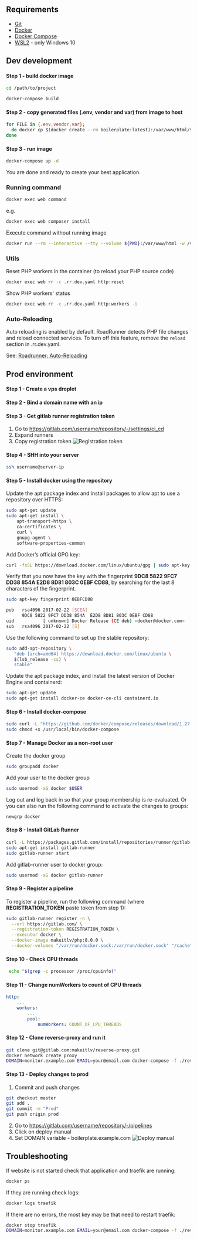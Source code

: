 ## Requirements
* [Git](https://git-scm.com/downloads)
* [Docker](https://docs.docker.com/engine/install/)
* [Docker Compose](https://docs.docker.com/compose/install/)
* [WSL2](https://docs.microsoft.com/en-us/windows/wsl/install-win10) - only Windows 10

## Dev development
#### Step 1 - build docker image
```bash
cd /path/to/project

docker-compose build
```

#### Step 2 - copy generated files (.env, vendor and var) from image to host
```bash
for FILE in {.env,vendor,var};
  do docker cp $(docker create --rm boilerplate:latest):/var/www/html/${FILE} ${PWD}/${FILE}
done
```

#### Step 3 - run image
```bash
docker-compose up -d
```

You are done and ready to create your best application.

### Running command
```bash
docker exec web command
```
e.g.
```bash
docker exec web composer install
```

Execute command without running image
```bash
docker run --rm --interactive --tty --volume ${PWD}:/var/www/html -w /var/www/html boilerplate:latest command
```

### Utils
Reset PHP workers in the container (to reload your PHP source code)
```bash
docker exec web rr -c .rr.dev.yaml http:reset
```
Show PHP workers' status
```bash
docker exec web rr -c .rr.dev.yaml http:workers -i
```

### Auto-Reloading
Auto reloading is enabled by default. RoadRunner detects PHP file changes and reload connected services.
To turn off this feature, remove the `reload` section in .rr.dev.yaml.

See: [Roadrunner: Auto-Reloading](https://roadrunner.dev/docs/beep-beep-reload)

## Prod environment

#### Step 1 - Create a vps droplet

#### Step 2 - Bind a domain name with an ip

#### Step 3 - Get gitlab runner registration token
1. Go to https://gitlab.com/username/repository/-/settings/ci_cd
2. Expand runners
3. Copy registration token
   ![Registration token](screenshots/gitlab-registration-token.png)

#### Step 4 - SHH into your server
```bash
ssh username@server-ip
```

#### Step 5 - Install docker using the repository
Update the apt package index and install packages to allow apt to use a repository over HTTPS:
```bash
sudo apt-get update
sudo apt-get install \
    apt-transport-https \
    ca-certificates \
    curl \
    gnupg-agent \
    software-properties-common
```
Add Docker’s official GPG key:
```bash
curl -fsSL https://download.docker.com/linux/ubuntu/gpg | sudo apt-key add -
```
Verify that you now have the key with the fingerprint **9DC8 5822 9FC7 DD38 854A  E2D8 8D81 803C 0EBF CD88**, by searching for the last 8 characters of the fingerprint.
```bash
sudo apt-key fingerprint 0EBFCD88
```
```bash
pub   rsa4096 2017-02-22 [SCEA]
      9DC8 5822 9FC7 DD38 854A  E2D8 8D81 803C 0EBF CD88
uid           [ unknown] Docker Release (CE deb) <docker@docker.com>
sub   rsa4096 2017-02-22 [S]
```
Use the following command to set up the stable repository:
```bash
sudo add-apt-repository \
   "deb [arch=amd64] https://download.docker.com/linux/ubuntu \
   $(lsb_release -cs) \
   stable"
```
Update the apt package index, and install the latest version of Docker Engine and containerd:
```bash
sudo apt-get update
sudo apt-get install docker-ce docker-ce-cli containerd.io
```

#### Step 6 - Install docker-compose
```bash
sudo curl -L "https://github.com/docker/compose/releases/download/1.27.4/docker-compose-$(uname -s)-$(uname -m)" -o /usr/local/bin/docker-compose
sudo chmod +x /usr/local/bin/docker-compose
```

#### Step 7 - Manage Docker as a non-root user
Create the docker group
```bash
sudo groupadd docker
```
Add your user to the docker group
```bash
sudo usermod -aG docker $USER
```
Log out and log back in so that your group membership is re-evaluated. Or you can also run the following command to activate the changes to groups:
```bash
newgrp docker
```

#### Step 8 - Install GitLab Runner
```bash
curl -L https://packages.gitlab.com/install/repositories/runner/gitlab-runner/script.deb.sh | sudo bash
sudo apt-get install gitlab-runner
sudo gitlab-runner start
```
Add gitlab-runner user to docker group:
```bash
sudo usermod -aG docker gitlab-runner
```

#### Step 9 - Register a pipeline
To register a pipeline, run the following command (where **REGISTRATION_TOKEN** paste token from step 1):
```bash
sudo gitlab-runner register -n \
  --url https://gitlab.com/ \
  --registration-token REGISTRATION_TOKEN \
  --executor docker \
  --docker-image makeitlv/php:8.0.0 \
  --docker-volumes "/var/run/docker.sock:/var/run/docker.sock" "/cache"
```

#### Step 10 - Check CPU threads
```bash
 echo "$(grep -c processor /proc/cpuinfo)"
```

#### Step 11 - Change numWorkers to count of CPU threads
```yaml
http:
    ...
    workers:
        ...
        pool:
            numWorkers: COUNT_OF_CPU_THREADS
```

#### Step 12 - Clone reverse-proxy and run it
```bash
git clone git@gitlab.com:makeitlv/reverse-proxy.git
docker network create proxy
DOMAIN=monitor.example.com EMAIL=your@email.com docker-compose -f ./reverse-proxy/docker-compose.yml up -d
```

#### Step 13 - Deploy changes to prod
1. Commit and push changes
```bash
git checkout master
git add .
git commit -m "Prod"
git push origin prod
```
2. Go to https://gitlab.com/username/repository/-/pipelines 
3. Click on deploy manual
4. Set DOMAIN variable - boilerplate.example.com
![Deploy manual](screenshots/gitlab-deploy-manual.png)

## Troubleshooting
If website is not started check that application and traefik are running:
```bash
docker ps
```

If they are running check logs:
```bash
docker logs traefik
```

If there are no errors, the most key may be that need to restart traefik:
```bash
docker stop traefik
DOMAIN=monitor.example.com EMAIL=your@email.com docker-compose -f ./reverse-proxy/docker-compose.yml up -d
```
